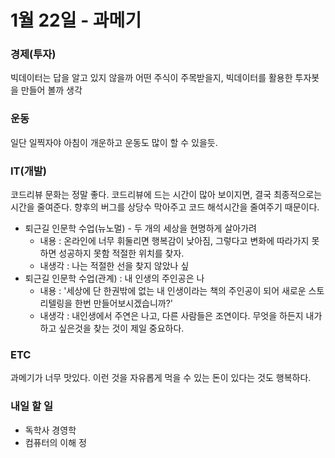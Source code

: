 # 1월 22일 - 과메기

### 경제\(투자\)

빅데이터는 답을 알고 있지 않을까 어떤 주식이 주목받을지, 빅데이터를 활용한 투자봇을 만들어 볼까 생각

### 운동

일단 일찍자야 아침이 개운하고 운동도 많이 할 수 있을듯. 

### IT\(개발\)

코드리뷰 문화는 정말 좋다. 코드리뷰에 드는 시간이 많아 보이지면, 결국 최종적으로는 시간을 줄여준다. 향후의 버그를 상당수 막아주고 코드 해석시간을 줄여주기 때문이다.

* 퇴근길 인문학 수업\(뉴노멀\) - 두 개의 세상을 현명하게 살아가려
  * 내용 : 온라인에 너무 휘둘리면 행복감이 낮아짐, 그렇다고 변화에 따라가지 못하면 성공하지 못함 적절한 위치를 찾자.
  * 내생각 : 나는 적절한 선을 찾지 않았나 싶
* 퇴근길 인문학 수업\(관계\) : 내 인생의 주인공은 나 
  * 내용 : '세상에 단 한권밖에 없는 내 인생이라는 책의 주인공이 되어 새로운 스토리텔링을 한번 만들어보시겠습니까?'
  * 내생각 : 내인생에서 주연은 나고, 다른 사람들은 조연이다. 무엇을 하든지 내가 하고 싶은것을 찾는 것이 제일 중요하다.

### ETC

과메기가 너무 맛있다. 이런 것을 자유롭게 먹을 수 있는 돈이 있다는 것도 행복하다.

### 내일 할 일

* 독학사 경영학  
* 컴퓨터의 이해 정


